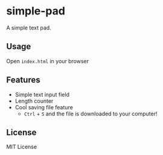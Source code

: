 # simple-pad
A simple text pad.

## Usage

Open `index.html` in your browser

## Features

- Simple text input field
- Length counter
- Cool saving file feature
    - `Ctrl` + `S` and the file is downloaded to your computer!

## License

MIT License
